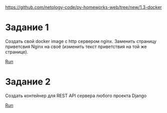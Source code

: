 
https://github.com/netology-code/py-homeworks-web/tree/new/1.3-docker

# Задание 1

Cоздать свой docker image с http сервером nginx. Заменить страницу приветсвия Nginx на своё (изменить текст приветствия на той же странице).

[Run](./task1/run)

# Задание 2

Создать контейнер для REST API сервера любого проекта Django

[Run](./task2/run)